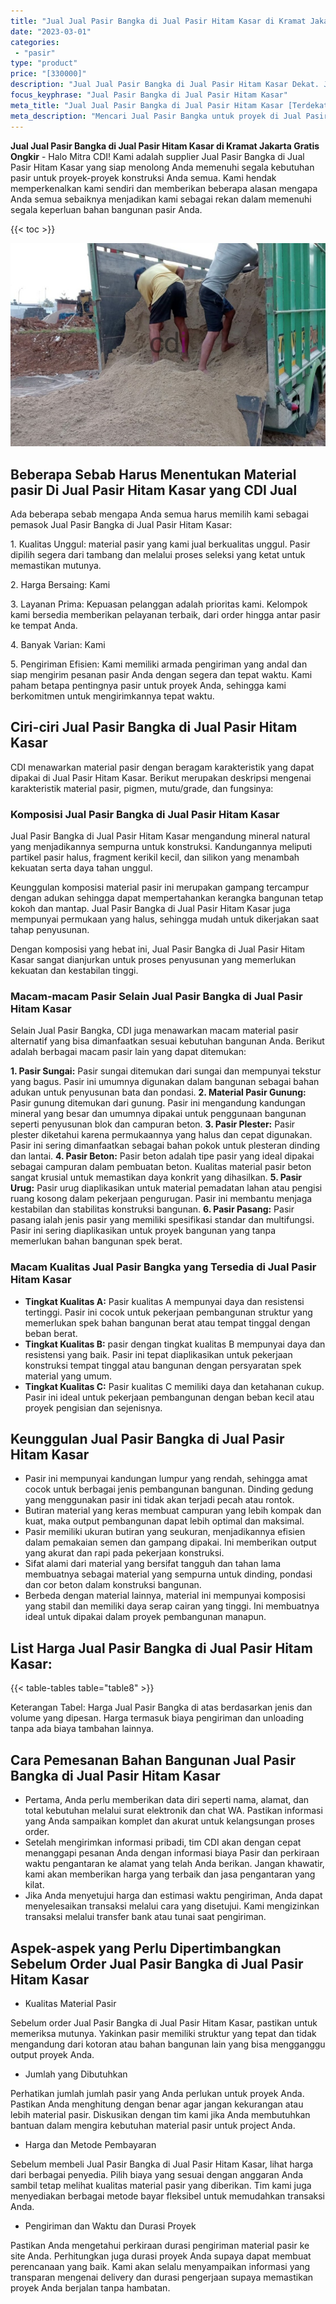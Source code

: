 ```yaml
---
title: "Jual Jual Pasir Bangka di Jual Pasir Hitam Kasar di Kramat Jakarta Gratis Ongkir"
date: "2023-03-01"
categories:
 - "pasir"
type: "product"
price: "[330000]"
description: "Jual Jual Pasir Bangka di Jual Pasir Hitam Kasar Dekat. Jual Pasir Bangka ini sering dipakai dalam proyek konstruksi sebagai material adukan yang terpilih dan halus. Hubungi kami untuk informasi lebih lanjut."
focus_keyphrase: "Jual Pasir Bangka di Jual Pasir Hitam Kasar"
meta_title: "Jual Jual Pasir Bangka di Jual Pasir Hitam Kasar [Terdekat] - CDI"
meta_description: "Mencari Jual Pasir Bangka untuk proyek di Jual Pasir Hitam Kasar? Kami menawarkan Jual Pasir Bangka berkualitas untuk bahan campuran. Raih penawaran terbaik sekarang."
---
```


**Jual Jual Pasir Bangka di Jual Pasir Hitam Kasar di Kramat Jakarta Gratis Ongkir** - Halo Mitra CDI! Kami adalah supplier Jual Pasir Bangka di Jual Pasir Hitam Kasar yang siap menolong Anda memenuhi segala kebutuhan pasir untuk proyek-proyek konstruksi Anda semua. Kami hendak memperkenalkan kami sendiri dan memberikan beberapa alasan mengapa Anda semua sebaiknya menjadikan kami sebagai rekan dalam memenuhi segala keperluan bahan bangunan pasir Anda.

{{< toc >}}

![Jual Jual Pasir Bangka di Jual Pasir Hitam Kasar di Kramat Jakarta Gratis Ongkir](/images/pasir/pasir-bangunan-33.jpg)

## Beberapa Sebab Harus Menentukan Material pasir Di Jual Pasir Hitam Kasar yang CDI Jual

Ada beberapa sebab mengapa Anda semua harus memilih kami sebagai pemasok Jual Pasir Bangka di Jual Pasir Hitam Kasar:

1\.  Kualitas Unggul: material pasir yang kami jual berkualitas unggul. Pasir dipilih segera dari tambang dan melalui proses seleksi yang ketat untuk memastikan mutunya.

2\.  Harga Bersaing: Kami

3\.  Layanan Prima: Kepuasan pelanggan adalah prioritas kami. Kelompok kami bersedia memberikan pelayanan terbaik, dari order hingga antar pasir ke tempat Anda.

4\.  Banyak Varian: Kami

5\.  Pengiriman Efisien: Kami memiliki armada pengiriman yang andal dan siap mengirim pesanan pasir Anda dengan segera dan tepat waktu. Kami paham betapa pentingnya pasir untuk proyek Anda, sehingga kami berkomitmen untuk mengirimkannya tepat waktu.

## Ciri-ciri Jual Pasir Bangka di Jual Pasir Hitam Kasar

CDI menawarkan material pasir dengan beragam karakteristik yang dapat dipakai di Jual Pasir Hitam Kasar. Berikut merupakan deskripsi mengenai karakteristik material pasir, pigmen, mutu/grade, dan fungsinya:

### Komposisi Jual Pasir Bangka di Jual Pasir Hitam Kasar

Jual Pasir Bangka di Jual Pasir Hitam Kasar mengandung mineral natural yang menjadikannya sempurna untuk konstruksi. Kandungannya meliputi partikel pasir halus, fragment kerikil kecil, dan silikon yang menambah kekuatan serta daya tahan unggul.

Keunggulan komposisi material pasir ini merupakan gampang tercampur dengan adukan sehingga dapat mempertahankan kerangka bangunan tetap kokoh dan mantap. Jual Pasir Bangka di Jual Pasir Hitam Kasar juga mempunyai permukaan yang halus, sehingga mudah untuk dikerjakan saat tahap penyusunan.

Dengan komposisi yang hebat ini, Jual Pasir Bangka di Jual Pasir Hitam Kasar sangat dianjurkan untuk proses penyusunan yang memerlukan kekuatan dan kestabilan tinggi.

### Macam-macam Pasir Selain Jual Pasir Bangka di Jual Pasir Hitam Kasar

Selain Jual Pasir Bangka, CDI juga menawarkan macam material pasir alternatif yang bisa dimanfaatkan sesuai kebutuhan bangunan Anda. Berikut adalah berbagai macam pasir lain yang dapat ditemukan:

**1\. Pasir Sungai:** Pasir sungai ditemukan dari sungai dan mempunyai tekstur yang bagus. Pasir ini umumnya digunakan dalam bangunan sebagai bahan adukan untuk penyusunan bata dan pondasi.
**2\. Material Pasir Gunung:** Pasir gunung ditemukan dari gunung. Pasir ini mengandung kandungan mineral yang besar dan umumnya dipakai untuk penggunaan bangunan seperti penyusunan blok dan campuran beton.
**3\. Pasir Plester:** Pasir plester diketahui karena permukaannya yang halus dan cepat digunakan. Pasir ini sering dimanfaatkan sebagai bahan pokok untuk plesteran dinding dan lantai.
**4\. Pasir Beton:** Pasir beton adalah tipe pasir yang ideal dipakai sebagai campuran dalam pembuatan beton. Kualitas material pasir beton sangat krusial untuk memastikan daya konkrit yang dihasilkan.
**5\. Pasir Urug:** Pasir urug diaplikasikan untuk material pemadatan lahan atau pengisi ruang kosong dalam pekerjaan pengurugan. Pasir ini membantu menjaga kestabilan dan stabilitas konstruksi bangunan.
**6\. Pasir Pasang:** Pasir pasang ialah jenis pasir yang memiliki spesifikasi standar dan multifungsi. Pasir ini sering diaplikasikan untuk proyek bangunan yang tanpa memerlukan bahan bangunan spek berat.

### Macam Kualitas Jual Pasir Bangka yang Tersedia di Jual Pasir Hitam Kasar

*   **Tingkat Kualitas A:** Pasir kualitas A mempunyai daya dan resistensi tertinggi. Pasir ini cocok untuk pekerjaan pembangunan struktur yang memerlukan spek bahan bangunan berat atau tempat tinggal dengan beban berat.
*   **Tingkat Kualitas B:** pasir dengan tingkat kualitas B mempunyai daya dan resistensi yang baik. Pasir ini tepat diaplikasikan untuk pekerjaan konstruksi tempat tinggal atau bangunan dengan persyaratan spek material yang umum.
*   **Tingkat Kualitas C:** Pasir kualitas C memiliki daya dan ketahanan cukup. Pasir ini ideal untuk pekerjaan pembangunan dengan beban kecil atau proyek pengisian dan sejenisnya.

## Keunggulan Jual Pasir Bangka di Jual Pasir Hitam Kasar

*   Pasir ini mempunyai kandungan lumpur yang rendah, sehingga amat cocok untuk berbagai jenis pembangunan bangunan. Dinding gedung yang menggunakan pasir ini tidak akan terjadi pecah atau rontok.
*   Butiran material yang keras membuat campuran yang lebih kompak dan kuat, maka output pembangunan dapat lebih optimal dan maksimal.
*   Pasir memiliki ukuran butiran yang seukuran, menjadikannya efisien dalam pemakaian semen dan gampang dipakai. Ini memberikan output yang akurat dan rapi pada pekerjaan konstruksi.
*   Sifat alami dari material yang bersifat tangguh dan tahan lama membuatnya sebagai material yang sempurna untuk dinding, pondasi dan cor beton dalam konstruksi bangunan.
*   Berbeda dengan material lainnya, material ini mempunyai komposisi yang stabil dan memiliki daya serap cairan yang tinggi. Ini membuatnya ideal untuk dipakai dalam proyek pembangunan manapun.

## List Harga Jual Pasir Bangka di Jual Pasir Hitam Kasar:

{{< table-tables table="table8" >}}

Keterangan Tabel: Harga Jual Pasir Bangka di atas berdasarkan jenis dan volume yang dipesan. Harga termasuk biaya pengiriman dan unloading tanpa ada biaya tambahan lainnya.

## Cara Pemesanan Bahan Bangunan Jual Pasir Bangka di Jual Pasir Hitam Kasar

*   Pertama, Anda perlu memberikan data diri seperti nama, alamat, dan total kebutuhan melalui surat elektronik dan chat WA. Pastikan informasi yang Anda sampaikan komplet dan akurat untuk kelangsungan proses order.
*   Setelah mengirimkan informasi pribadi, tim CDI akan dengan cepat menanggapi pesanan Anda dengan informasi biaya Pasir dan perkiraan waktu pengantaran ke alamat yang telah Anda berikan. Jangan khawatir, kami akan memberikan harga yang terbaik dan jasa pengantaran yang kilat.
*   Jika Anda menyetujui harga dan estimasi waktu pengiriman, Anda dapat menyelesaikan transaksi melalui cara yang disetujui. Kami mengizinkan transaksi melalui transfer bank atau tunai saat pengiriman.

## Aspek-aspek yang Perlu Dipertimbangkan Sebelum Order Jual Pasir Bangka di Jual Pasir Hitam Kasar

*   Kualitas Material Pasir

Sebelum order Jual Pasir Bangka di Jual Pasir Hitam Kasar, pastikan untuk memeriksa mutunya. Yakinkan pasir memiliki struktur yang tepat dan tidak mengandung dari kotoran atau bahan bangunan lain yang bisa mengganggu output proyek Anda.
*   Jumlah yang Dibutuhkan

Perhatikan jumlah jumlah pasir yang Anda perlukan untuk proyek Anda. Pastikan Anda menghitung dengan benar agar jangan kekurangan atau lebih material pasir. Diskusikan dengan tim kami jika Anda membutuhkan bantuan dalam mengira kebutuhan material pasir untuk project Anda.
*   Harga dan Metode Pembayaran

Sebelum membeli Jual Pasir Bangka di Jual Pasir Hitam Kasar, lihat harga dari berbagai penyedia. Pilih biaya yang sesuai dengan anggaran Anda sambil tetap melihat kualitas material pasir yang diberikan. Tim kami juga menyediakan berbagai metode bayar fleksibel untuk memudahkan transaksi Anda.
*   Pengiriman dan Waktu dan Durasi Proyek

Pastikan Anda mengetahui perkiraan durasi pengiriman material pasir ke site Anda. Perhitungkan juga durasi proyek Anda supaya dapat membuat perencanaan yang baik. Kami akan selalu menyampaikan informasi yang transparan mengenai delivery dan durasi pengerjaan supaya memastikan proyek Anda berjalan tanpa hambatan.